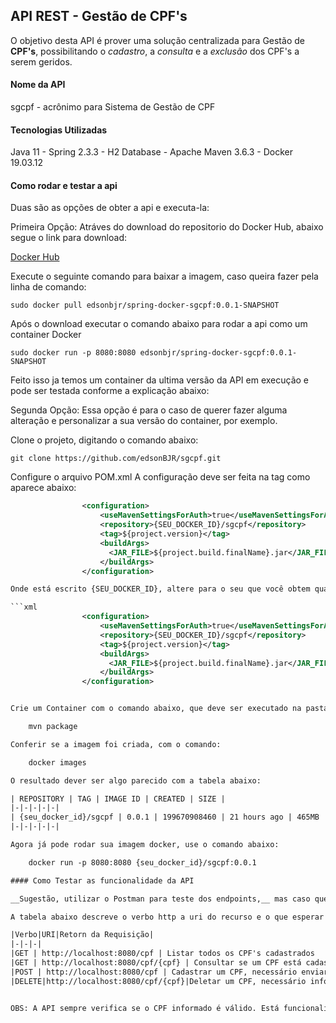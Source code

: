 ## API REST - Gestão de CPF's

O objetivo desta API é prover uma solução centralizada para Gestão de __CPF's__, possibilitando o *cadastro*, a *consulta* e a *exclusão* dos CPF's a serem geridos.

#### Nome da API

sgcpf - acrônimo para Sistema de Gestão de CPF
	
#### Tecnologias Utilizadas

Java 11 - Spring 2.3.3 - H2 Database - Apache Maven 3.6.3 - Docker 19.03.12

#### Como rodar e testar a api

Duas são as opções de obter a api e executa-la:

Primeira Opção:
Atráves do download do repositorio do Docker Hub, abaixo segue o link para download:

[Docker Hub](https://hub.docker.com/r/edsonbjr/spring-docker-sgcpf)

Execute o seguinte comando para baixar a imagem, caso queira fazer pela linha de comando:

	sudo docker pull edsonbjr/spring-docker-sgcpf:0.0.1-SNAPSHOT
	
Após o download executar o comando abaixo para rodar a api como um container Docker

	sudo docker run -p 8080:8080 edsonbjr/spring-docker-sgcpf:0.0.1-SNAPSHOT

Feito isso ja temos um container da ultima versão da API em execução e pode ser testada conforme a explicação abaixo:

Segunda Opção:
Essa opção é para o caso de querer fazer alguma alteração e personalizar a sua versão do container, por exemplo.

Clone o projeto, digitando o comando abaixo:

	git clone https://github.com/edsonBJR/sgcpf.git

Configure o arquivo POM.xml
A configuração deve ser feita na tag como aparece abaixo:

```xml
				<configuration>
					<useMavenSettingsForAuth>true</useMavenSettingsForAuth>
					<repository>{SEU_DOCKER_ID}/sgcpf</repository>
					<tag>${project.version}</tag>
					<buildArgs>
					  <JAR_FILE>${project.build.finalName}.jar</JAR_FILE>
					</buildArgs>
				</configuration>

Onde está escrito {SEU_DOCKER_ID}, altere para o seu que você obtem quando se cadastar no repositorio Docker Hub, o resultado final deve ser como o exemplo abaixo:

```xml
				<configuration>
					<useMavenSettingsForAuth>true</useMavenSettingsForAuth>
					<repository>{SEU_DOCKER_ID}/sgcpf</repository>
					<tag>${project.version}</tag>
					<buildArgs>
					  <JAR_FILE>${project.build.finalName}.jar</JAR_FILE>
					</buildArgs>
				</configuration>


Crie um Container com o comando abaixo, que deve ser executado na pasta raiz do projeto, onde está o arquivo Dockerfile, lembre de ter o Apache Maven instalado e configurado.

	mvn package

Conferir se a imagem foi criada, com o comando:

	docker images

O resultado dever ser algo parecido com a tabela abaixo:

| REPOSITORY | TAG | IMAGE ID | CREATED | SIZE |
|-|-|-|-|-|
| {seu_docker_id}/sgcpf | 0.0.1 | 199670908460 | 21 hours ago | 465MB |
|-|-|-|-|-|

Agora já pode rodar sua imagem docker, use o comando abaixo:

	docker run -p 8080:8080 {seu_docker_id}/sgcpf:0.0.1

#### Como Testar as funcionalidade da API

__Sugestão, utilizar o Postman para teste dos endpoints,__ mas caso queira o comando __curl__ executado pela linha de comando, também é bem vindo.

A tabela abaixo descreve o verbo http a uri do recurso e o que esperar de retorno da requisição.

|Verbo|URI|Retorn da Requisição|
|-|-|-|
|GET | http://localhost:8080/cpf | Listar todos os CPF's cadastrados  |
|GET | http://localhost:8080/cpf/{cpf} | Consultar se um CPF está cadastrado, nessário informar um CPF válido. |
|POST | http://localhost:8080/cpf | Cadastrar um CPF, necessário enviar um CPF no corpo da requisição, como exemplo: { "cpf": "cpfvalido" }|
|DELETE|http://localhost:8080/cpf/{cpf}|Deletar um CPF, necessário informar um CPF "válido" na url da requisição.|


OBS: A API sempre verifica se o CPF informado é válido. Está funcionalidade foi obtida de terceiros, na classe de nome ValidaCPF faço referência ao autor.


